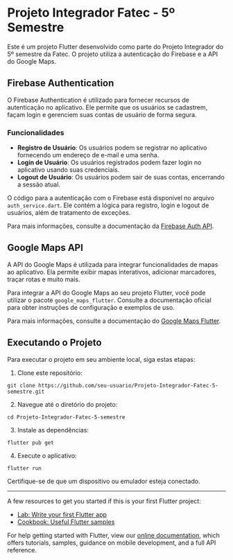# Projeto Integrador Fatec - 5º Semestre

Este é um projeto Flutter desenvolvido como parte do Projeto Integrador do 5º semestre da Fatec. O projeto utiliza a autenticação do Firebase e a API do Google Maps.

## Firebase Authentication

O Firebase Authentication é utilizado para fornecer recursos de autenticação no aplicativo. Ele permite que os usuários se cadastrem, façam login e gerenciem suas contas de usuário de forma segura.

### Funcionalidades

- **Registro de Usuário**: Os usuários podem se registrar no aplicativo fornecendo um endereço de e-mail e uma senha.
- **Login de Usuário**: Os usuários registrados podem fazer login no aplicativo usando suas credenciais.
- **Logout de Usuário**: Os usuários podem sair de suas contas, encerrando a sessão atual.

O código para a autenticação com o Firebase está disponível no arquivo `auth_service.dart`. Ele contém a lógica para registro, login e logout de usuários, além de tratamento de exceções.

Para mais informações, consulte a documentação da [Firebase Auth API](https://pub.dev/packages/firebase_auth).

## Google Maps API

A API do Google Maps é utilizada para integrar funcionalidades de mapas ao aplicativo. Ela permite exibir mapas interativos, adicionar marcadores, traçar rotas e muito mais.

Para integrar a API do Google Maps ao seu projeto Flutter, você pode utilizar o pacote `google_maps_flutter`. Consulte a documentação oficial para obter instruções de configuração e exemplos de uso.

Para mais informações, consulte a documentação do [Google Maps Flutter](https://pub.dev/packages/google_maps_flutter#android).

## Executando o Projeto

Para executar o projeto em seu ambiente local, siga estas etapas:

1. Clone este repositório:

```
git clone https://github.com/seu-usuario/Projeto-Integrador-Fatec-5-semestre.git
```

2. Navegue até o diretório do projeto:

```
cd Projeto-Integrador-Fatec-5-semestre
```

3. Instale as dependências:

```
flutter pub get
```

4. Execute o aplicativo:

```
flutter run
```

Certifique-se de que um dispositivo ou emulador esteja conectado.

---

A few resources to get you started if this is your first Flutter project:

- [Lab: Write your first Flutter app](https://flutter.dev/docs/get-started/codelab)
- [Cookbook: Useful Flutter samples](https://flutter.dev/docs/cookbook)

For help getting started with Flutter, view our
[online documentation](https://flutter.dev/docs), which offers tutorials,
samples, guidance on mobile development, and a full API reference.
